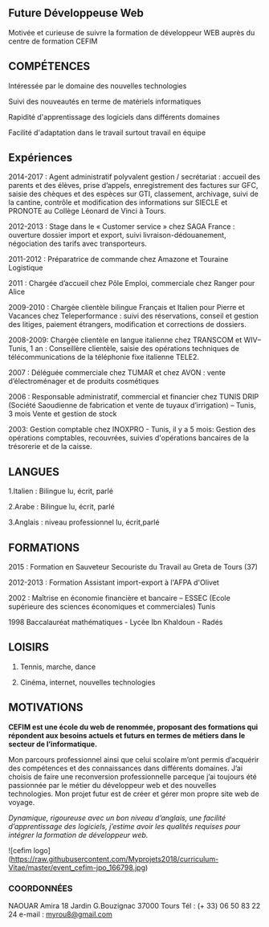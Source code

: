 ## Future Développeuse Web

Motivée et curieuse de suivre la formation de développeur WEB auprès du centre de formation CEFIM


## COMPÉTENCES

Intéressée par le domaine des nouvelles technologies

Suivi des nouveautés en terme de matériels informatiques

Rapidité d'apprentissage des logiciels dans différents domaines

Facilité d'adaptation dans le travail surtout travail en équipe



## Expériences

2014-2017 : Agent administratif polyvalent gestion / secrétariat : accueil des parents et des élèves, prise d’appels, enregistrement des factures sur GFC, saisie des chèques et des espèces sur GTI, classement, archivage, suivi de la cantine, contrôle et modification des informations sur SIECLE et PRONOTE au Collège Léonard de Vinci à Tours. 

2012-2013 : Stage dans le « Customer service » chez SAGA France : ouverture dossier import et export, suivi livraison-dédouanement, négociation des tarifs avec transporteurs.

2011-2012 : Préparatrice de commande chez Amazone et Touraine Logistique

2011 : Chargée d’accueil chez Pôle Emploi, commerciale chez Ranger pour Alice

2009-2010 : Chargée clientèle bilingue Français et Italien pour Pierre et Vacances chez Teleperformance : suivi des 
réservations, conseil et gestion des litiges, paiement étrangers, modification et corrections de dossiers.

2008-2009: Chargée clientèle en langue italienne chez TRANSCOM et WIV– Tunis, 1 an : Conseillère clientèle, saisie des opérations techniques de télécommunications de la téléphonie fixe italienne TELE2.

2007 : Déléguée commerciale chez TUMAR et chez AVON : vente d’électroménager et de produits cosmétiques

2006 : Responsable administratif, commercial et financier chez TUNIS DRIP 
(Société Saoudienne de fabrication et vente de tuyaux d’irrigation) – Tunis, 3 mois
Vente et gestion de stock

2003: Gestion comptable chez INOXPRO - Tunis, il y a 5 mois: Gestion des opérations comptables, recouvrées, suivies d'opérations bancaires  de la trésorerie et de
la caisse.

## LANGUES

1.Italien : Bilingue lu, écrit, parlé 

   
2.Arabe : Bilingue lu, écrit, parlé

   
3.Anglais : niveau professionnel lu, écrit,parlé

## FORMATIONS

2015 : Formation en Sauveteur Secouriste du Travail au Greta de Tours (37)
   
2012-2013 : Formation Assistant import-export à l'AFPA d'Olivet 
   
2002 : Maîtrise en économie financière et bancaire – ESSEC (Ecole supérieure des sciences économiques et commerciales) Tunis
   
1998 Baccalauréat mathématiques - Lycée Ibn Khaldoun - Radés

## LOISIRS

1. Tennis, marche, dance

2. Cinéma, internet, nouvelles technologies 



## MOTIVATIONS ##

**CEFIM est une école du web de renommée, proposant des formations qui répondent aux besoins actuels et futurs en termes de métiers dans le secteur de l’informatique.**

Mon parcours professionnel ainsi que celui scolaire m’ont permis d’acquérir des compétences et des connaissances dans différents domaines.
J’ai choisis de faire une  reconversion professionnelle parceque j’ai toujours été passionnée par le métier du développeur web et  des nouvelles technologies. Mon projet futur est de créer et gérer mon propre site web de voyage.

_Dynamique, rigoureuse avec un bon niveau d’anglais, une facilité d’apprentissage des logiciels, j’estime avoir les qualités requises pour intégrer la formation de développeur web._





 ![cefim logo] (https://raw.githubusercontent.com/Myprojets2018/curriculum-Vitae/master/event_cefim-jpo_166798.jpg)



### COORDONNÉES ###

NAOUAR Amira
18 Jardin G.Bouzignac
37000 Tours
Tél : (+ 33) 06 50 83 22 24
e-mail : myrou8@gmail.com


